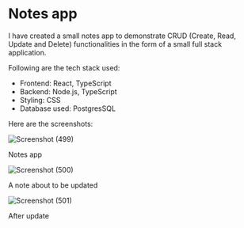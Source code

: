 <h1>Notes app</h1>

<p>I have created a small notes app to demonstrate CRUD (Create, Read, Update and Delete) functionalities in the form of a small full stack application.</p>
<p>Following are the tech stack used:
<ul>
  <li>Frontend: React, TypeScript</li>
  <li>Backend: Node.js, TypeScript</li>
  <li>Styling: CSS</li>
  <li>Database used: PostgresSQL</li>
</ul></p>

<p>Here are the screenshots:</p>

![Screenshot (499)](https://github.com/user-attachments/assets/cc21880c-8a3c-4fd3-ab77-7db7a1f9af46)
<caption>Notes app</caption><br/>

![Screenshot (500)](https://github.com/user-attachments/assets/84d4a60c-68ae-42a0-b8da-5b359c6863f0)
<caption>A note about to be updated</caption>
<br>

![Screenshot (501)](https://github.com/user-attachments/assets/18e47493-f959-4c18-a186-f917376987f0)
<caption>After update</caption>
